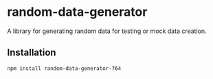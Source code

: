 # random-data-generator

A library for generating random data for testing or mock data creation.

## Installation

```sh
npm install random-data-generator-764
